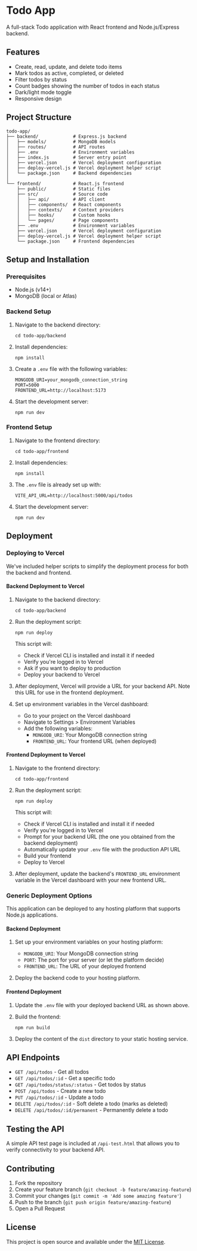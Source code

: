 # Todo App

A full-stack Todo application with React frontend and Node.js/Express backend.

## Features

- Create, read, update, and delete todo items
- Mark todos as active, completed, or deleted
- Filter todos by status
- Count badges showing the number of todos in each status
- Dark/light mode toggle
- Responsive design

## Project Structure

```
todo-app/
├── backend/             # Express.js backend
│   ├── models/          # MongoDB models
│   ├── routes/          # API routes
│   ├── .env             # Environment variables
│   ├── index.js         # Server entry point
│   ├── vercel.json      # Vercel deployment configuration
│   ├── deploy-vercel.js # Vercel deployment helper script
│   └── package.json     # Backend dependencies
│
└── frontend/            # React.js frontend
    ├── public/          # Static files
    ├── src/             # Source code
    │   ├── api/         # API client
    │   ├── components/  # React components
    │   ├── contexts/    # Context providers
    │   ├── hooks/       # Custom hooks
    │   └── pages/       # Page components
    ├── .env             # Environment variables
    ├── vercel.json      # Vercel deployment configuration
    ├── deploy-vercel.js # Vercel deployment helper script
    └── package.json     # Frontend dependencies
```

## Setup and Installation

### Prerequisites

- Node.js (v14+)
- MongoDB (local or Atlas)

### Backend Setup

1. Navigate to the backend directory:
   ```
   cd todo-app/backend
   ```

2. Install dependencies:
   ```
   npm install
   ```

3. Create a `.env` file with the following variables:
   ```
   MONGODB_URI=your_mongodb_connection_string
   PORT=5000
   FRONTEND_URL=http://localhost:5173
   ```

4. Start the development server:
   ```
   npm run dev
   ```

### Frontend Setup

1. Navigate to the frontend directory:
   ```
   cd todo-app/frontend
   ```

2. Install dependencies:
   ```
   npm install
   ```

3. The `.env` file is already set up with:
   ```
   VITE_API_URL=http://localhost:5000/api/todos
   ```

4. Start the development server:
   ```
   npm run dev
   ```

## Deployment

### Deploying to Vercel

We've included helper scripts to simplify the deployment process for both the backend and frontend.

#### Backend Deployment to Vercel

1. Navigate to the backend directory:
   ```
   cd todo-app/backend
   ```

2. Run the deployment script:
   ```
   npm run deploy
   ```

   This script will:
   - Check if Vercel CLI is installed and install it if needed
   - Verify you're logged in to Vercel
   - Ask if you want to deploy to production
   - Deploy your backend to Vercel

3. After deployment, Vercel will provide a URL for your backend API. Note this URL for use in the frontend deployment.

4. Set up environment variables in the Vercel dashboard:
   - Go to your project on the Vercel dashboard
   - Navigate to Settings > Environment Variables
   - Add the following variables:
     - `MONGODB_URI`: Your MongoDB connection string
     - `FRONTEND_URL`: Your frontend URL (when deployed)

#### Frontend Deployment to Vercel

1. Navigate to the frontend directory:
   ```
   cd todo-app/frontend
   ```

2. Run the deployment script:
   ```
   npm run deploy
   ```

   This script will:
   - Check if Vercel CLI is installed and install it if needed
   - Verify you're logged in to Vercel
   - Prompt for your backend URL (the one you obtained from the backend deployment)
   - Automatically update your `.env` file with the production API URL
   - Build your frontend
   - Deploy to Vercel

3. After deployment, update the backend's `FRONTEND_URL` environment variable in the Vercel dashboard with your new frontend URL.

### Generic Deployment Options

This application can be deployed to any hosting platform that supports Node.js applications.

#### Backend Deployment

1. Set up your environment variables on your hosting platform:
   - `MONGODB_URI`: Your MongoDB connection string
   - `PORT`: The port for your server (or let the platform decide)
   - `FRONTEND_URL`: The URL of your deployed frontend

2. Deploy the backend code to your hosting platform.

#### Frontend Deployment

1. Update the `.env` file with your deployed backend URL as shown above.

2. Build the frontend:
   ```
   npm run build
   ```

3. Deploy the content of the `dist` directory to your static hosting service.

## API Endpoints

- `GET /api/todos` - Get all todos
- `GET /api/todos/:id` - Get a specific todo
- `GET /api/todos/status/:status` - Get todos by status
- `POST /api/todos` - Create a new todo
- `PUT /api/todos/:id` - Update a todo
- `DELETE /api/todos/:id` - Soft delete a todo (marks as deleted)
- `DELETE /api/todos/:id/permanent` - Permanently delete a todo

## Testing the API

A simple API test page is included at `/api-test.html` that allows you to verify connectivity to your backend API.

## Contributing

1. Fork the repository
2. Create your feature branch (`git checkout -b feature/amazing-feature`)
3. Commit your changes (`git commit -m 'Add some amazing feature'`)
4. Push to the branch (`git push origin feature/amazing-feature`)
5. Open a Pull Request

## License

This project is open source and available under the [MIT License](LICENSE). 